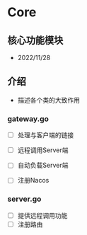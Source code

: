 # Core
## 核心功能模块
- 2022/11/28
## 介绍
- 描述各个类的大致作用

### gateway.go
- [ ] 处理与客户端的链接
- [ ] 远程调用Server端
- [ ] 自动负载Server端
- [ ] 注册Nacos


### server.go
- [ ] 提供远程调用功能
- [ ] 注册路由
